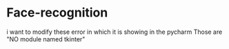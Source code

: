 # Face-recognition
i want to modify these error in which it is showing in the pycharm 
Those are "NO module named tkinter"
